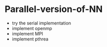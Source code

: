 # Parallel-version-of-NN
- try the serial implementation
- implement openmp
- implement MPI
- implement pthrea

